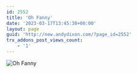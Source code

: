 ```yaml
---
id: 2552
title: 'Oh Fanny'
date: '2023-03-17T13:45:30+00:00'
layout: page
guid: 'http://new.andydixon.com/?page_id=2552'
trx_addons_post_views_count:
    - '1'
---
```


![Oh Fanny](https://i0.wp.com/assets.g8x2.ldn.idrivee2-23.com/posters/Oh%20Fanny%2001.jpg?w=1200&ssl=1 "Oh Fanny")